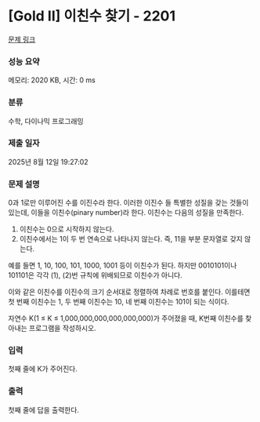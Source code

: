 # [Gold II] 이친수 찾기 - 2201 

[문제 링크](https://www.acmicpc.net/problem/2201) 

### 성능 요약

메모리: 2020 KB, 시간: 0 ms

### 분류

수학, 다이나믹 프로그래밍

### 제출 일자

2025년 8월 12일 19:27:02

### 문제 설명

<p>0과 1로만 이루어진 수를 이진수라 한다. 이러한 이진수 들 특별한 성질을 갖는 것들이 있는데, 이들을 이친수(pinary number)라 한다. 이친수는 다음의 성질을 만족한다.</p>

<ol>
	<li>이친수는 0으로 시작하지 않는다.</li>
	<li>이친수에서는 1이 두 번 연속으로 나타나지 않는다. 즉, 11을 부분 문자열로 갖지 않는다.</li>
</ol>

<p>예를 들면 1, 10, 100, 101, 1000, 1001 등이 이친수가 된다. 하지만 0010101이나 101101은 각각 (1), (2)번 규칙에 위배되므로 이친수가 아니다.</p>

<p>이와 같은 이친수를 이진수의 크기 순서대로 정렬하여 차례로 번호를 붙인다. 이를테면 첫 번째 이친수는 1, 두 번째 이친수는 10, 네 번째 이친수는 101이 되는 식이다.</p>

<p>자연수 K(1 ≤ K ≤ 1,000,000,000,000,000,000)가 주어졌을 때, K번째 이친수를 찾아내는 프로그램을 작성하시오.</p>

### 입력 

 <p>첫째 줄에 K가 주어진다.</p>

### 출력 

 <p>첫째 줄에 답을 출력한다.</p>

